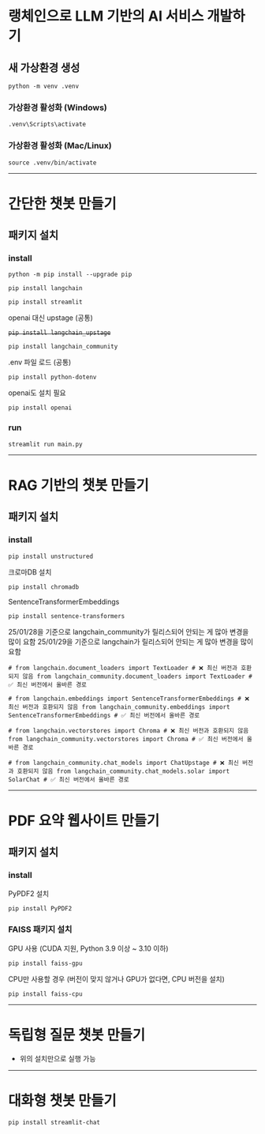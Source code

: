 # 랭체인으로 LLM 기반의 AI 서비스 개발하기

## 새 가상환경 생성
`python -m venv .venv`

### 가상환경 활성화 (Windows)
`.venv\Scripts\activate`
### 가상환경 활성화 (Mac/Linux)
`source .venv/bin/activate`

---

# 간단한 챗봇 만들기

## 패키지 설치
### install
`python -m pip install --upgrade pip`

`pip install langchain`

`pip install streamlit`

openai 대신 upstage (공통)

~~`pip install langchain_upstage`~~

`pip install langchain_community`

.env 파일 로드 (공통)

`pip install python-dotenv`

openai도 설치 필요

`pip install openai`

### run
`streamlit run main.py`

---

# RAG 기반의 챗봇 만들기

## 패키지 설치
### install

`pip install unstructured`

크로마DB 설치

`pip install chromadb`

SentenceTransformerEmbeddings

`pip install sentence-transformers`

25/01/28을 기준으로 langchain_community가 릴리스되어 안되는 게 많아 변경을 많이 요함
25/01/29을 기준으로 langchain가 릴리스되어 안되는 게 많아 변경을 많이 요함

`# from langchain.document_loaders import TextLoader # ❌ 최신 버전과 호환되지 않음
from langchain_community.document_loaders import TextLoader # ✅ 최신 버전에서 올바른 경로`

`# from langchain.embeddings import SentenceTransformerEmbeddings # ❌ 최신 버전과 호환되지 않음
from langchain_community.embeddings import SentenceTransformerEmbeddings # ✅ 최신 버전에서 올바른 경로`

`# from langchain.vectorstores import Chroma # ❌ 최신 버전과 호환되지 않음
from langchain_community.vectorstores import Chroma # ✅ 최신 버전에서 올바른 경로`

`# from langchain_community.chat_models import ChatUpstage # ❌ 최신 버전과 호환되지 않음
from langchain_community.chat_models.solar import SolarChat # ✅ 최신 버전에서 올바른 경로`

---

# PDF 요약 웹사이트 만들기

## 패키지 설치
### install

PyPDF2 설치

`pip install PyPDF2`

### FAISS 패키지 설치

GPU 사용 (CUDA 지원, Python 3.9 이상 ~ 3.10 이하) 

`pip install faiss-gpu`

CPU만 사용할 경우 (버전이 맞지 않거나 GPU가 없다면, CPU 버전을 설치)

`pip install faiss-cpu`

---

# 독립형 질문 챗봇 만들기

- 위의 설치만으로 실행 가능

---

# 대화형 챗봇 만들기

`pip install streamlit-chat`